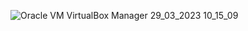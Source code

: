 ![Oracle VM VirtualBox Manager 29_03_2023 10_15_09](https://user-images.githubusercontent.com/114986359/231052086-5d0d7b74-0d12-4c6d-9a80-8efe472f5561.png)

